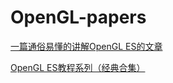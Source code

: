 # OpenGL-papers

[一篇通俗易懂的讲解OpenGL ES的文章](http://blog.csdn.net/junzia/article/category/6462864/1)

[OpenGL ES教程系列（经典合集）](http://www.cnblogs.com/sunminmin/p/4478578.html)
